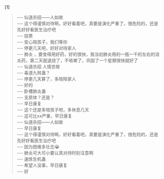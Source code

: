 
[1] 
>--- 仙道杀招——人如故<br>
>--- 这个得谨慎对待啊，好好看着吧，真要是演化严重了，很危险的，还是先好好看医生治疗吧<br>
>--- 投票<br>
>--- 安心陪孩子，我们等你<br>
>--- 停更几天吧，好好对待家人<br>
>--- 肺炎 ，要舍得用好药，好的很快，我当初肺炎用的一瓶一千的左右的消炎药，第二天就退烧了，不咳嗽了，巩固了一个星期很快就好了<br>
>--- 仙道杀招 人情世故<br>
>--- 毒道九转蛊？<br>
>--- 停更几天算了，多陪陪家人<br>
>--- 好的<br>
>--- 卧槽肺炎蛊<br>
>--- 支原体？还是？<br>
>--- 早日康复<br>
>--- 这个还是多陪孩子吧，多休息几天<br>
>--- 这可比xx严重，早日康复<br>
>--- 仙道杀招——人如故<br>
>--- 早日康复<br>
>--- 这个得谨慎对待啊，好好看着吧，真要是演化严重了，很危险的，还是先好好看医生治疗吧<br>
>--- 因为困难多壮志😭<br>
>--- 肺炎可大可小要认真对待时刻注意啊<br>
>--- 速炼生机蛊<br>
>--- 希望人没事，早日康复<br>
>--- 好<br>
